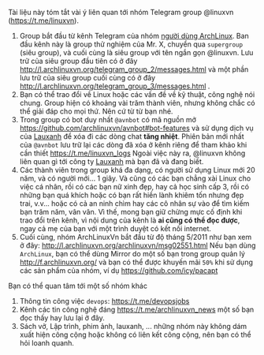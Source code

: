 Tài liệu này tóm tắt vài ý liên quan tới nhóm
Telegram group @linuxvn (https://t.me/linuxvn).

1. Group bắt đầu từ kênh Telegram của nhóm
  [người dùng ArchLinux](https://archlinuxvn.org/).
  Ban đầu kênh này là group thử nghiệm của Mr. X,
  chuyển qua `supergroup` (siêu group), và cuối cùng là
  siêu group với tên ngắn gọn @linuxvn.
  Lưu trữ của siêu group đầu tiên có ở đây
    http://l.archlinuxvn.org/telegram_group_2/messages.html
  và một phần lưu trữ của siêu group cuối cùng có ở đây
    http://l.archlinuxvn.org/telegram_group_3/messages.html .
1. Bạn có thể trao đổi về Linux hoặc các vấn đề về kỹ thuật, công nghệ
  nói chung. Group hiện có khoảng vài trăm thành viên, nhưng
  không chắc có thể giải đáp cho mọi thứ. Nên cứ từ từ bạn nhé.
1. Trong group có bot duy nhất `@avnbot` có mã nguồn mở
    https://github.com/archlinuxvn/avnbot#bot-features
  và sử dụng dịch vụ của
    [Lauxanh](https://github.com/lauxanh/I-A)
  để xóa đi các dòng chat **tăng nhiệt**.
  Phiên bản mới nhất của `@avnbot` lưu trữ lại các dòng đã
  xóa ở kênh riêng để tham khảo khi cần thiết
    https://t.me/linuxvn_logs
  Ngoài việc này ra, @linuxvn không liên quan gì tới
  công ty [Lauxanh](https://lauxanh.us) mà bạn đã và đang biết.
1. Các thành viên trong group khá đa dạng, có người sử dụng
  Linux mới 20 năm, và có người mới... 1 giây. Và cũng có
  các bạn chẳng xài Linux cho việc cá nhân, rồi có các bạn
  nữ xinh đẹp, hay cả học sinh cấp 3, rồi có những bạn quá khích
  hoặc có bạn rất hiền lành khiêm tốn nhưng đẹp trai, v.v...
  hoặc có cả an ninh chìm hay các cô nhân sự vào để tìm kiếm
  bạn trăm năm, vân vân.
  Vì thế, mong bạn giữ chừng mực cố định khi trao đổi trên kênh,
  vì nội dung của kênh là **ai cũng có thể đọc được**,
  ngay cả mẹ của bạn với một trình duyệt có kết nối internet.
1. Cuối cùng, nhóm ArchLinuxVn bắt đầu từ độ tháng 5/2011
  như bạn xem ở đây:
    http://l.archlinuxvn.org/archlinuxvn/msg02551.html
  Nếu bạn dùng `ArchLinux`, bạn có thể dùng Mirror do một số
  bạn trong group quản lý
    http://f.archlinuxvn.org/
  và bạn có thể được khuyến mãi `50%` khi sử dụng các sản phẩm
  của nhóm, ví dụ
    https://github.com/icy/pacapt

Bạn có thể quan tâm tới một số nhóm khác

1. Thông tin công việc `devops`: https://t.me/devopsjobs
1. Kênh các tin công nghệ đáng https://t.me/archlinuxvn_news một số
  bạn đọc thấy hay lưu lại ở đây.
1. Sách vở, Lập trình, phim ảnh, lauxanh, ... những nhóm này không dám
  xuất hiện công cộng hoặc không có liên kết công cộng,
  nên bạn có thể hỏi loanh quanh.
